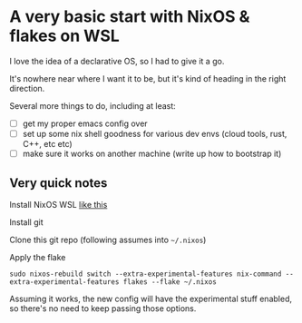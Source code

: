 # A very basic start with NixOS & flakes on WSL

I love the idea of a declarative OS, so I had to give it a go.

It's nowhere near where I want it to be, but it's kind of heading in the right direction.

Several more things to do, including at least:

- [ ] get my proper emacs config over
- [ ] set up some nix shell goodness for various dev envs (cloud tools, rust, C++, etc etc)
- [ ] make sure it works on another machine (write up how to bootstrap it)

## Very quick notes

Install NixOS WSL [like this](https://nix-community.github.io/NixOS-WSL/install.html)

Install git

Clone this git repo (following assumes into `~/.nixos`)

Apply the flake

```
sudo nixos-rebuild switch --extra-experimental-features nix-command --extra-experimental-features flakes --flake ~/.nixos
```

Assuming it works, the new config will have the experimental stuff enabled, so there's no need to keep passing those options.
